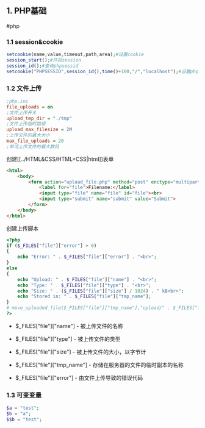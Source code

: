 ## 1. PHP基础
#php
### 1.1 session&cookie
```php
setcookie(name,value,timeout,path,area);#设置cookie
session_start();#开启session
session_id();#查询phpsessid
setcookie("PHPSESSID",session_id(),time()+100,"/","localhost");#设置phpsessid所有以localhost域名结尾的二级域名都在作用域内
```

### 1.2 文件上传

```ini
;php.ini
file_uploads = on
;文件上传开关
upload_tmp_dir = "./tmp"
;文件上传临时路径
upload_max_filesize = 2M
;上传文件的最大大小
max_file_uploads = 20
;单词上传文件的最大数目
```
创建[[../HTML&CSS/HTML+CSS|html]]表单
```html
<html>
    <body>
        <form action="upload_file.php" method="post" enctype="multipart/form-data">
            <label for="file">Filename:</label>
            <input type="file" name="file" id="file"><br>
            <input type="submit" name="submit" value="Submit">
        </form>
    </body>
</html> 
```

创建上传脚本

```php
<?php
if ($_FILES["file"]["error"] > 0)
{
    echo "Error: " . $_FILES["file"]["error"] . "<br>";
}
else
{
    echo "Upload: " . $_FILES["file"]["name"] . "<br>";
    echo "Type: " . $_FILES["file"]["type"] . "<br>";
    echo "Size: " . ($_FILES["file"]["size"] / 1024) . " kB<br>";
    echo "Stored in: " . $_FILES["file"]["tmp_name"];
}
# move_uploaded_file($_FILES["file"]["tmp_name"],"upload/" . $_FILES["file"]["name"]);保存文件
?> 
```

- $_FILES\["file"\]\["name"\] - 被上传文件的名称

- $_FILES\["file"\]\["type"\] - 被上传文件的类型

- $_FILES\["file"\]\["size"\] - 被上传文件的大小，以字节计

- $_FILES\["file"\]\["tmp_name"\] - 存储在服务器的文件的临时副本的名称

- $_FILES\["file"\]\["error"\] - 由文件上传导致的错误代码

### 1.3 可变变量

  ```php
$a = "test";
$b = "a";
$$b = "test";
  ```

